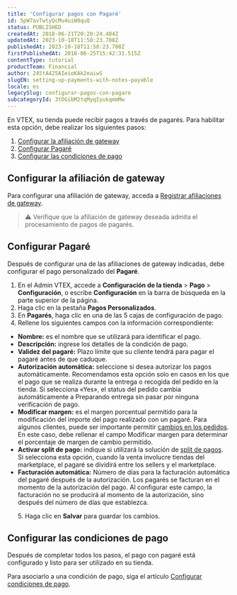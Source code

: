 ```yaml
---
title: 'Configurar pagos con Pagaré'
id: 5pW7avTwtyQcMu4uiW8quQ
status: PUBLISHED
createdAt: 2018-06-21T20:20:24.484Z
updatedAt: 2023-10-18T11:58:23.708Z
publishedAt: 2023-10-18T11:58:23.708Z
firstPublishedAt: 2018-06-25T15:42:31.515Z
contentType: tutorial
productTeam: Financial
author: 245tA425AIeioKAk2eaiwS
slugEN: setting-up-payments-with-notes-payable
locale: es
legacySlug: configurar-pagos-con-pagare
subcategoryId: 3tDGibM2tqMyqIyukqmmMw
---
```


En VTEX, su tienda puede recibir pagos a través de pagarés. Para habilitar esta opción, debe realizar los siguientes pasos:

1. [Configurar la afiliación de gateway](#configurar-la-afiliacion-de-gateway)
2. [Configurar Pagaré](#configurar-pagare)
3. [Configurar las condiciones de pago](#configurar-las-condiciones-de-pago)

## Configurar la afiliación de gateway

Para configurar una afiliación de gateway, acceda a [Registrar afiliaciones de gateway](https://help.vtex.com/es/tutorial/afiliaciones-de-gateway--tutorials_444).

>⚠️ Verifique que la afiliación de gateway deseada admita el procesamiento de pagos de pagarés.

## Configurar Pagaré

Después de configurar una de las afiliaciones de gateway indicadas, debe configurar el pago personalizado del __Pagaré__.

1. En el Admin VTEX, accede a **Configuración de la tienda** > **Pago** > **Configuración**, o escribe **Configuración** en la barra de búsqueda en la parte superior de la página.
2. Haga clic en la pestaña __Pagos Personalizados__. 
3. En __Pagarés__, haga clic en una de las 5 cajas de configuración de pago.
4. Rellene los siguientes campos con la información correspondiente:

- __Nombre:__ es el nombre que se utilizará para identificar el pago.
- __Descripción:__ ingrese los detalles de la condición de pago.
- __Validez del pagaré:__ Plazo límite que su cliente tendrá para pagar el pagaré antes de que caduque.
- __Autorización automática:__ seleccione si desea autorizar los pagos automáticamente. Recomendamos esta opción solo en casos en los que el pago que se realiza durante la entrega o recogida del pedido en la tienda. Si selecciona «Yes», el status del pedido cambia automáticamente a Preparando entrega sin pasar por ninguna verificación de pago.
- __Modificar margen:__ es el margen porcentual permitido para la modificación del importe del pago realizado con un pagaré. Para algunos clientes, puede ser importante permitir [cambios en los pedidos](https://help.vtex.com/es/tutorial/cambiar-items-de-un-pedido-finalizado--tutorials_190). En este caso, debe rellenar el campo Modificar margen para determinar el porcentaje de margen de cambio permitido.
- __Activar split de pago:__ indique si utilizará la solución de [split de pagos](https://help.vtex.com/es/tutorial/split-de-pagos--6k5JidhYRUxileNolY2VLx). Si selecciona esta opción, cuando la venta involucre tiendas del marketplace, el pagaré se dividirá entre los sellers y el marketplace.
- __Facturación automática:__ Número de días para la facturación automática del pagaré después de la autorización. 
Los pagarés se facturan en el momento de la autorización del pago. Al configurar este campo, la facturación no se producirá al momento de la autorización, sino después del número de días que establezca.<br>

<ul>
5. Haga clic en <b>Salvar</b> para guardar los cambios.
  </ul>

## Configurar las condiciones de pago

Después de completar todos los pasos, el pago con pagaré está configurado y listo para ser utilizado en su tienda.

Para asociarlo a una condición de pago, siga el artículo [Configurar condiciones de pago](https://help.vtex.com/es/tutorial/condiciones-de-pago).
